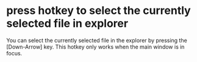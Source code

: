 # press hotkey to select the currently selected file in explorer
You can select the currently selected file in the explorer by pressing the [Down-Arrow] key.
This hotkey only works when the main window is in focus.
